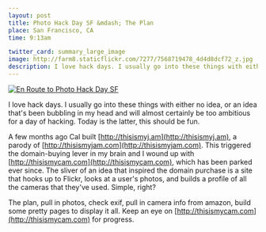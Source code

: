 ```yaml
--- 
layout: post
title: Photo Hack Day SF &mdash; The Plan
place: San Francisco, CA
time: 9:13am

twitter_card: summary_large_image
image: http://farm8.staticflickr.com/7277/7568719478_4d4d8dcf72_z.jpg
description: I love hack days. I usually go into these things with either no idea, or an idea that's been bubbling in my head and will almost certainly be too ambitious for a day of hacking. Today is the latter, this should be fun.
---
```


[![En Route to Photo Hack Day SF](http://farm8.staticflickr.com/7277/7568719478_4d4d8dcf72_z.jpg)](http://www.flickr.com/photos/cjmartin/7568719478/in/photostream)

I love hack days. I usually go into these things with either no idea, or an idea that's been bubbling in my head and will almost certainly be too ambitious for a day of hacking. Today is the latter, this should be fun.

A few months ago Cal built [http://thisismyj.am](http://thisismyj.am), a parody of [http://thisismyjam.com](http://thisismyjam.com). This triggered the domain-buying lever in my brain and I wound up with [http://thisismycam.com](http://thisismycam.com), which has been parked ever since. The sliver of an idea that inspired the domain purchase is a site that hooks up to Flickr, looks at a user's photos, and builds a profile of all the cameras that they've used. Simple, right?

The plan, pull in photos, check exif, pull in camera info from amazon, build some pretty pages to display it all. Keep an eye on [http://thisismycam.com](http://thisismycam.com) for progress.
